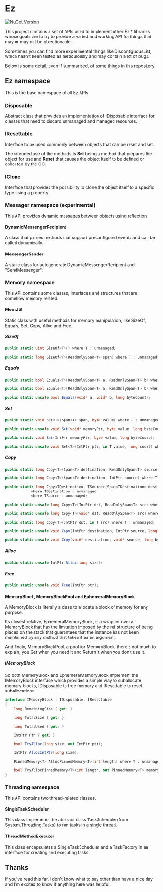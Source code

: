 # Ez
[![NuGet Version](https://img.shields.io/nuget/v/Ez)](https://nuget.org/packages/Ez)

This project contains a set of APIs used to implement other Ez.* libraries whose goals are to try to provide a varied and working API for things that may or may not be objectionable.

Sometimes you can find more experimental things like DiscontiguousList, which hasn't been tested as meticulously and may contain a lot of bugs.

Below is some detail, even if summarized, of some things in this repository.

## Ez namespace
This is the base namespace of all Ez APIs.

### Disposable 
Abstract class that provides an implementation of IDisposable interface for classes that need to discard unmanaged and managed resources.

### IResettable
Interface to be used commonly between objects that can be reset and set.

The intended use of the methods is **Set** being a method that prepares the object for use and **Reset** that causes the object itself to be defined or collected by the GC.

### IClone
Interface that provides the possibility to clone the object itself to a specific type using a property.

### Messager namespace (experimental)
This API provides dynamic messages between objects using reflection.

#### DynamicMessengerRecipient
A class that parses methods that support preconfigured events and can be called dynamically.

#### MessengerSender
A static class for autogenerate DynamicMessengerRecipient and "SendMessenger".



### Memory namespace
This API contains some classes, interfaces and structures that are somehow memory related.

#### MemUtil
Static class with useful methods for memory manipulation, like SizeOf, Equals, Set, Copy, Alloc and Free.

##### SizeOf
```csharp
public static uint SizeOf<T>() where T : unmanaged;

public static long SizeOf<T>(ReadOnlySpan<T> span) where T : unmanaged;
```

##### Equals
```csharp
public static bool Equals<T>(ReadOnlySpan<T> a, ReadOnlySpan<T> b) where T: unmanaged;

public static bool Equals<T>(ReadOnlySpan<T> a, ReadOnlySpan<T> b) where T: unmanaged;

public static unsafe bool Equals(void* a, void* b, long byteCount);
```

##### Set
```csharp
public static void Set<T>(Span<T> span, byte value) where T : unmanaged;

public static unsafe void Set(void* memoryPtr, byte value, long byteCount);

public static void Set(IntPtr memoryPtr, byte value, long byteCount);

public static unsafe void Set<T>(IntPtr ptr, in T value, long count) where T : unmanaged;
```

##### Copy
```csharp
public static long Copy<T>(Span<T> destination, ReadOnlySpan<T> source) where T : unmanaged;

public static long Copy<T>(Span<T> destination, IntPtr source) where T : unmanaged;

public static long Copy<TDestination, TSource>(Span<TDestination> destination, ReadOnlySpan<TSource> source) 
            where TDestination : unmanaged 
            where TSource : unmanaged;

public static unsafe long Copy<T>(IntPtr dst, ReadOnlySpan<T> src) where T : unmanaged;

public static unsafe long Copy<T>(void* dst, ReadOnlySpan<T> src) where T : unmanaged;

public static long Copy<T>(IntPtr dst, in T src) where T : unmanaged;

public static unsafe void Copy(IntPtr destination, IntPtr source, long byteCount);

public static unsafe void Copy(void* destination, void* source, long byteCount);
```

##### Alloc 
```csharp
public static unsafe IntPtr Alloc(long size);
```

##### Free
```csharp
public static unsafe void Free(IntPtr ptr);
```


#### MemoryBlock, MemoryBlockPool and EphemeralMemoryBlock
A MemoryBlock is literally a class to allocate a block of memory for any purpose.

Its closest relative, EphemeralMemoryBlock, is a wrapper over a MemoryBlock that has the limitation imposed by the ref structure of being placed on the stack that guarantees that the instance has not been maintained by any method that takes it as an argument.

And finaly, MemoryBlockPool, a pool for MemoryBlock, there's not much to explain, you Get when you need it and Return it when you don't use it.

##### IMemoryBlock
So both MemoryBlock and EphemeralMemoryBlock implement the IMemoryBlock interface which provides a simple way to suballocate memory blocks, IDisposable to free memory and IResettable to reset suballocations.

```csharp
interface IMemoryBlock : IDisposable, IResettable
{
    long RemainingSize { get; }

    long TotalSize { get; }

    long TotalUsed { get; }

    IntPtr Ptr { get; }

    bool TryAlloc(long size, out IntPtr ptr);

    IntPtr AllocIntPtr(long size);

    PinnedMemory<T> AllocPinnedMemory<T>(int length) where T : unmanaged;

    bool TryAllocPinnedMemory<T>(int length, out PinnedMemory<T> memory) where T : unmanaged;
}
```


### Threading namespace
This API contains two thread-related classes.

#### SingleTaskScheduler
This class implements the abstract class TaskScheduler(from System.Threading.Tasks) to run tasks in a single thread.

#### ThreadMethodExecutor 
This class encapsulates a SingleTaskScheduler and a TaskFactory in an interface for creating and executing tasks.


## Thanks

If you've read this far, I don't know what to say other than have a nice day and I'm excited to know if anything here was helpful.